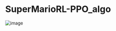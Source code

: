 # SuperMarioRL-PPO_algo
![image](https://github.com/Krishna9027/SuperMarioRL-PPO_algo/assets/121724550/45efa9e0-a92b-4cfe-ad40-46b707601156)
